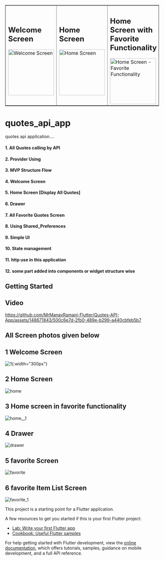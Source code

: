   <table border="1">
    <tr>
      <td>
        <h2>Welcome Screen</h2>
        <img src="https://github.com/MrManavRamani-Flutter/Quotes-API-App/assets/148671843/684ec57b-b59d-4ce0-bf9f-0c616f469a24" alt="Welcome Screen" width="150">
      </td>
      <td>
        <h2>Home Screen</h2>
        <img src="https://github.com/MrManavRamani-Flutter/Quotes-API-App/assets/148671843/ed15fb3c-3ba9-47b0-ba90-6fabab437eb2" alt="Home Screen" width="150">
      </td>
      <td>
        <h2>Home Screen with Favorite Functionality</h2>
        <img src="https://github.com/MrManavRamani-Flutter/Quotes-API-App/assets/148671843/ed50b599-2799-4bef-bad4-b5b4fe5421b5" alt="Home Screen - Favorite Functionality" width="150">
      </td>
      <td>
        <h2>Drawer</h2>
        <img src="https://github.com/MrManavRamani-Flutter/Quotes-API-App/assets/148671843/c5ecb630-e14d-4175-895e-fa30b4e1e146" alt="Drawer" width="150">
      </td>
      <td>
        <h2>Favorite Screen</h2>
        <img src="https://github.com/MrManavRamani-Flutter/Quotes-API-App/assets/148671843/716bfaab-75b5-4b6f-bb56-d2c56cf3d90d" alt="Favorite Screen" width="150">
      </td>
      <td>
        <h2>Favorite Item List Screen</h2>
        <img src="https://github.com/MrManavRamani-Flutter/Quotes-API-App/assets/148671843/5094e3e9-797f-4b37-99d7-95555eb05df8" alt="Favorite Item List Screen" width="150">
      </td>
    </tr>
  </table>



# quotes_api_app

quotes api application....

#### 1. All Quotes calling by API 
#### 2. Provider Using
#### 3. MVP Structure Flow
#### 4. Welcome Screen
#### 5. Home Screen [Display All Quotes]
#### 6. Drawer
#### 7. All Favorite Quotes Screen 
#### 8. Using Shared_Preferences
#### 9. Simple UI
#### 10. State management
#### 11. http use in this application
#### 12. some part added into components or widget structure wise

## Getting Started
## Video 

https://github.com/MrManavRamani-Flutter/Quotes-API-App/assets/148671843/500c6e7d-2fb0-489e-b299-a440cbfeb5b7



## All Screen photos given below
## 1 Welcome Screen

![1](https://github.com/MrManavRamani-Flutter/Quotes-API-App/assets/148671843/684ec57b-b59d-4ce0-bf9f-0c616f469a24){:width="300px"}


## 2 Home Screen 

![home](https://github.com/MrManavRamani-Flutter/Quotes-API-App/assets/148671843/ed15fb3c-3ba9-47b0-ba90-6fabab437eb2)


## 3 Home screen in favorite functionality 

![home__1](https://github.com/MrManavRamani-Flutter/Quotes-API-App/assets/148671843/ed50b599-2799-4bef-bad4-b5b4fe5421b5)

## 4 Drawer 

![drawer](https://github.com/MrManavRamani-Flutter/Quotes-API-App/assets/148671843/c5ecb630-e14d-4175-895e-fa30b4e1e146)


## 5 favorite Screen 

![favorite](https://github.com/MrManavRamani-Flutter/Quotes-API-App/assets/148671843/716bfaab-75b5-4b6f-bb56-d2c56cf3d90d)

## 6 favorite Item List Screen
![favorite_1](https://github.com/MrManavRamani-Flutter/Quotes-API-App/assets/148671843/5094e3e9-797f-4b37-99d7-95555eb05df8)



This project is a starting point for a Flutter application.

A few resources to get you started if this is your first Flutter project:

- [Lab: Write your first Flutter app](https://docs.flutter.dev/get-started/codelab)
- [Cookbook: Useful Flutter samples](https://docs.flutter.dev/cookbook)

For help getting started with Flutter development, view the
[online documentation](https://docs.flutter.dev/), which offers tutorials,
samples, guidance on mobile development, and a full API reference.
